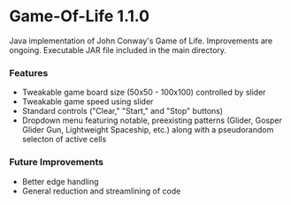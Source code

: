 # Game-Of-Life 1.1.0
Java implementation of John Conway's Game of Life. Improvements are ongoing. Executable JAR file included in the main directory.

### Features
- Tweakable game board size (50x50 - 100x100) controlled by slider
- Tweakable game speed using slider
- Standard controls ("Clear," "Start," and "Stop" buttons)
- Dropdown menu featuring notable, preexisting patterns (Glider, Gosper Glider Gun, Lightweight Spaceship, etc.) along with a pseudorandom selecton of active cells

### Future Improvements
- Better edge handling
- General reduction and streamlining of code
